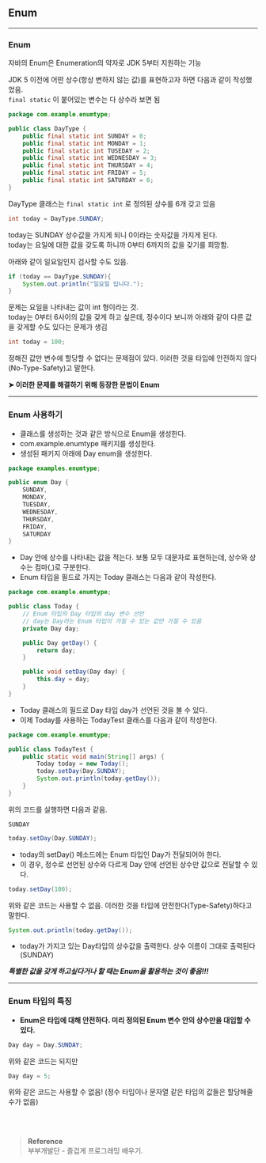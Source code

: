 ## Enum

---
### Enum
자바의 Enum은 Enumeration의 약자로 JDK 5부터 지원하는 기능

JDK 5 이전에 어떤 상수(항상 변하지 않는 값)를 표현하고자 하면 다음과 같이 작성했었음.</br>
`final static` 이 붙어있는 변수는 다 상수라 보면 됨
```java
package com.example.enumtype;

public class DayType {
    public final static int SUNDAY = 0;
    public final static int MONDAY = 1;
    public final static int TUSEDAY = 2;
    public final static int WEDNESDAY = 3;
    public final static int THURSDAY = 4;
    public final static int FRIDAY = 5;
    public final static int SATURDAY = 6;
}
```
DayType 클래스는 `final static int` 로 정의된 상수를 6개 갖고 있음
```java
int today = DayType.SUNDAY;
```
today는 SUNDAY 상수값을 가지게 되니 0이라는 숫자값을 가지게 된다.</br>
today는 요일에 대한 값을 갖도록 하니까 0부터 6까지의 값을 갖기를 희망함.

아래와 같이 일요일인지 검사할 수도 있음.
```java
if (today == DayType.SUNDAY){
    System.out.println("일요일 입니다.");
}
```

문제는 요일을 나타내는 값이 int 형이라는 것.</br>
today는 0부터 6사이의 값을 갖게 하고 싶은데, 정수이다 보니까 아래와 같이 다른 값을 갖게할 수도 있다는 문제가 생김
```java
int today = 100;
```
정해진 값만 변수에 할당할 수 없다는 문제점이 있다. 이러한 것을 타입에 안전하지 않다(No-Type-Safety)고 말한다.</br>

**➤ 이러한 문제를 해결하기 위해 등장한 문법이 Enum**


---

### Enum 사용하기
* 클래스를 생성하는 것과 같은 방식으로 Enum을 생성한다.
* com.example.enumtype 패키지를 생성한다.
* 생성된 패키지 아래에 Day enum을 생성한다.
```java
package examples.enumtype;

public enum Day {
    SUNDAY,
    MONDAY,
    TUESDAY,
    WEDNESDAY,
    THURSDAY,
    FRIDAY,
    SATURDAY
}
```
* Day 안에 상수를 나타내는 값을 적는다. 보통 모두 대문자로 표현하는데, 상수와 상수는 컴마(,)로 구분한다.
* Enum 타입을 필드로 가지는 Today 클래스는 다음과 같이 작성한다.

```java
package com.example.enumtype;

public class Today {
    // Enum 타입의 Day 타입의 day 변수 선언
    // day는 Day라는 Enum 타입이 가질 수 있는 값만 가질 수 있음
    private Day day;

    public Day getDay() {
        return day;
    }

    public void setDay(Day day) {
        this.day = day;
    }
}
```
* Today 클래스의 필드로 Day 타입 day가 선언된 것을 볼 수 있다.
* 이제 Today를 사용하는 TodayTest 클래스를 다음과 같이 작성한다.
```java
package com.example.enumtype;

public class TodayTest {
    public static void main(String[] args) {
        Today today = new Today();
        today.setDay(Day.SUNDAY);
        System.out.println(today.getDay());
    }
}
```
위의 코드를 실행하면 다음과 같음.
```text
SUNDAY
```
```java
today.setDay(Day.SUNDAY);
```
* today의 setDay() 메소드에는 Enum 타입인 Day가 전달되어야 한다.
* 이 경우, 정수로 선언된 상수와 다르게 Day 안에 선언된 상수만 값으로 전달할 수 있다.
```java
today.setDay(100);
```
위와 같은 코드는 사용할 수 없음. 이러한 것을 타입에 안전한다(Type-Safety)하다고 말한다.
```java
System.out.println(today.getDay());
```
* today가 가지고 있는 Day타입의 상수값을 출력한다. 상수 이름이 그대로 출력된다 (SUNDAY)

***특별한 값을 갖게 하고싶다거나 할 때는 Enum을 활용하는 것이 좋음!!!***

---

### Enum 타입의 특징
* **Enum은 타입에 대해 안전하다. 미리 정의된 Enum 변수 안의 상수만을 대입할 수 있다.**
```java
Day day = Day.SUNDAY;
```
위와 같은 코드는 되지만
```java
Day day = 5;
```
위와 같은 코드는 사용할 수 없음! (정수 타입이나 문자열 같은 타입의 값들은 할당해줄 수가 없음)

<br/><br/>

>**Reference**
><br/>부부개발단 - 즐겁게 프로그래밍 배우기.